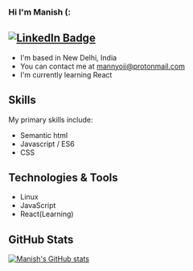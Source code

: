 ### Hi I'm Manish (:

## [![LinkedIn Badge](https://img.shields.io/badge/LinkedIn-0077B5?style=for-the-badge&logo=linkedin&logoColor=white)](https://www.linkedin.com/in/manish--mehra/)

<!-- I am a Software Developer specializing in front end web technologies. -->

- I'm based in New Delhi, India
- You can contact me at [mannyoii@protonmail.com](mailto:mannyoii@protonmail.com)
- I'm currently learning React

## Skills

<p>My primary skills include:</p>

- Semantic html
- Javascript / ES6
- CSS

## Technologies & Tools

- Linux
- JavaScript
- React(Learning)

## GitHub Stats

[![Manish's GitHub stats](https://github-readme-stats.vercel.app/api?username=mannyoii)](https://github.com/mannyoii/)
